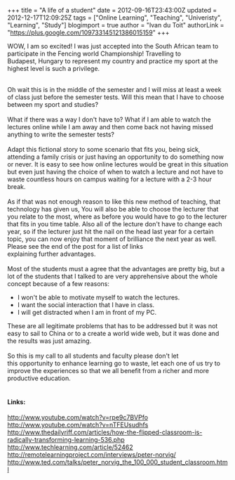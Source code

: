 +++
title = "A life of a student"
date = 2012-09-16T23:43:00Z
updated = 2012-12-17T12:09:25Z
tags = ["Online Learning", "Teaching", "Univeristy", "Learning", "Study"]
blogimport = true
author = "Ivan du Toit"
authorLink = "https://plus.google.com/109733145121386015159"
+++

WOW, I am so excited! I was just accepted into the South African team to participate in the Fencing world Championship!&nbsp;Travelling&nbsp;to Budapest,&nbsp;Hungary&nbsp;to represent my country and practice my sport at the highest level is such a&nbsp;privilege.<br /><div><br /></div><div>Oh wait this is in the middle of the semester and I will miss at least a week of class just before the semester tests. Will this mean that I have to choose between my sport and studies?&nbsp;</div><div><br /><a name='more'></a></div><div>What if there was a way I don't have to? What if I am able to watch the lectures online while I am away and then come back not having missed anything to write the semester tests?</div><div><br /></div><div>Adapt this fictional story to some&nbsp;scenario&nbsp;that fits you, being sick, attending a family crisis or just having an&nbsp;opportunity&nbsp;to do something now or never. It is easy to see how online lectures would be great in this situation but even just having the choice of when to watch a lecture and not have to waste countless hours on campus waiting for a lecture with a 2-3 hour break.&nbsp;</div><div><br /></div><div>As if that was not enough reason to like this new method of teaching, that technology has given us, You will also be able to choose the lecturer that you relate to the most, where as before you would have to go to the lecturer that fits in you time table. Also all of the lecture don't have to change each year, so if the lecturer just hit the nail on the head last year for a certain topic, you can now enjoy that moment of brilliance the next year as well. Please see the end of the post for a list of links explaining&nbsp;further&nbsp;advantages.</div><div><br /></div><div>Most of the students must a agree that the advantages are pretty big, but a lot of the students that I talked to are very&nbsp;apprehensive&nbsp;about the whole concept because of a few reasons:</div><div><ul><li>I won't be able to motivate myself to watch the lectures.</li><li>I want the social interaction that I have in class.</li><li>I will get distracted when I am in front of my PC.</li></ul><div>These are all legitimate problems that has to be addressed but it was not easy to sail to China or to a create a world wide web, but it was done and the results was just amazing.</div></div><div><br /></div><div>So this is my call to all students and faculty please don't let this&nbsp;opportunity&nbsp;to enhance learning go to waste, let each one of us try to improve the&nbsp;experiences&nbsp;so that we all&nbsp;benefit&nbsp;from a richer and more productive education.</div><div><br /></div><h4>Links:</h4><a href="http://www.youtube.com/watch?v=rpe9c7BVPfo">http://www.youtube.com/watch?v=rpe9c7BVPfo</a> <br /><a href="http://www.youtube.com/watch?v=nTFEUsudhfs">http://www.youtube.com/watch?v=nTFEUsudhfs</a> <br /><a href="http://www.thedailyriff.com/articles/how-the-flipped-classroom-is-radically-transforming-learning-536.php">http://www.thedailyriff.com/articles/how-the-flipped-classroom-is-radically-transforming-learning-536.php</a> <br /><a href="http://www.techlearning.com/article/52462">http://www.techlearning.com/article/52462</a><br /><a href="http://remotelearningproject.com/interviews/peter-norvig/">http://remotelearningproject.com/interviews/peter-norvig/</a><br /><a href="http://www.ted.com/talks/peter_norvig_the_100_000_student_classroom.html">http://www.ted.com/talks/peter_norvig_the_100_000_student_classroom.html</a>
